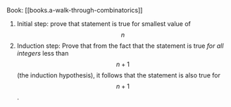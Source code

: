 
Book: [[books.a-walk-through-combinatorics]]

1. Initial step: prove that statement is true for smallest value of $$n$$
2. Induction step: Prove that from the fact that the statement is true *for all integers* less than $$n + 1$$ (the induction hypothesis), it follows that the statement is also true for $$n + 1$$.
